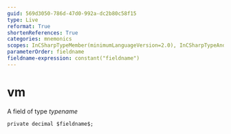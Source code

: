 ```yaml
---
guid: 569d3050-786d-47d0-992a-dc2b80c58f15
type: Live
reformat: True
shortenReferences: True
categories: mnemonics
scopes: InCSharpTypeMember(minimumLanguageVersion=2.0), InCSharpTypeAndNamespace(minimumLanguageVersion=2.0)
parameterOrder: fieldname
fieldname-expression: constant("fieldname")
---
```


# vm

A field of type $typename$

```
private decimal $fieldname$;
```
